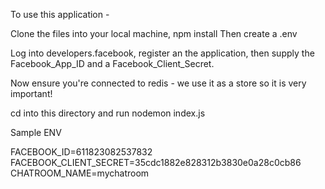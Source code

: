 To use this application -

Clone the files into your local machine, npm install
Then create a .env

Log into developers.facebook, register an the application, then supply the Facebook_App_ID and a Facebook_Client_Secret.

Now ensure you're connected to redis - we use it as a store so it is very important!

cd into this directory and run nodemon index.js


Sample ENV

FACEBOOK_ID=611823082537832
FACEBOOK_CLIENT_SECRET=35cdc1882e828312b3830e0a28c0cb86
CHATROOM_NAME=mychatroom


